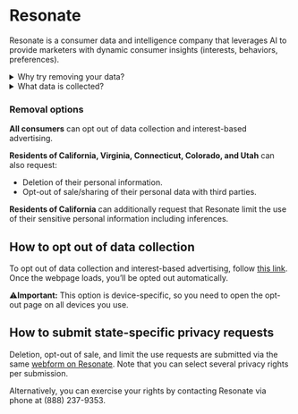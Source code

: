 # Resonate

Resonate is a consumer data and intelligence company that leverages AI to provide marketers with dynamic consumer insights (interests, behaviors, preferences).

<details>
<summary>Why try removing your data?</summary>
<p>Removing your personal data from Resonate will reduce the tracking of your online behavior for marketing purposes and give you greater control over how your information is shared by businesses.</p>
</details>
<details>
<summary>What data is collected?</summary>
<p>Resonate collects demographics (age, gender, income), psychographics (values, attitudes, beliefs), online behaviors (site visits, searches), purchase history, media consumption habits, geographic location, and intent signals (likely interest in a product or service).</p>
</details>

### Removal options

**All consumers** can opt out of data collection and interest-based advertising.

**Residents of California, Virginia, Connecticut, Colorado, and Utah** can also request:
<div class="list-style-bullet"></div>

- Deletion of their personal information.
- Opt-out of sale/sharing of their personal data with third parties.  

**Residents of California** can additionally request that Resonate limit the use of their sensitive personal information including inferences. 

## How to opt out of data collection

To opt out of data collection and interest-based advertising, follow [this link](https://www.resonate.com/privacy-policy/opt-out-success/). Once the webpage loads, you’ll be opted out automatically.

⚠️**Important:** This option is device-specific, so you need to open the opt-out page on all devices you use. 

## How to submit state-specific privacy requests

Deletion, opt-out of sale, and limit the use requests are submitted via the same [webform on Resonate](https://www.resonate.com/submit-consumer-privacy-request/). Note that you can select several privacy rights per submission.

Alternatively, you can exercise your rights by contacting Resonate via phone at (888) 237-9353.
